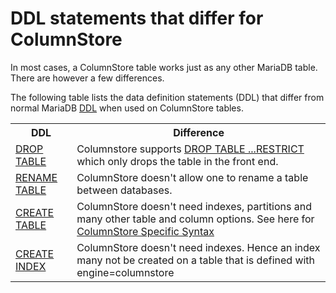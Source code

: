 # DDL statements that differ for ColumnStore

In most cases, a ColumnStore table works just as any other MariaDB table. There are however a few differences.

The following table lists the data definition statements (DDL) that differ from normal MariaDB [DDL](/sql-statements-structure/sql-statements/data-definition) when used on ColumnStore tables.

<table><tbody><tr><th>DDL</th><th>Difference</th></tr>
<tr><td><a href="/kb/en/drop-table/">DROP TABLE</a></td><td>Columnstore supports <a href="/kb/en/columnstore-drop-table/">DROP TABLE ...RESTRICT</a>  which only drops the table in the front end.</td></tr>
<tr><td><a href="/kb/en/rename-table/">RENAME TABLE</a></td><td>ColumnStore doesn't allow one to rename a table between databases.</td></tr>
<tr><td><a href="/kb/en/create-table/">CREATE TABLE</a></td><td>ColumnStore doesn't need indexes, partitions and many other table and column options. See here for <a href="https://mariadb.com/kb/en/mariadb/columnstore-create-table/">ColumnStore Specific Syntax</a></td></tr>
<tr><td><a href="/kb/en/create-index/">CREATE INDEX</a></td><td>ColumnStore doesn't need indexes. Hence an index many not be created on a table that is defined with engine=columnstore</td></tr>
</tbody></table>